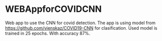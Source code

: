 # WEBAppforCOVIDCNN
Web app to use the CNN for covid detection.
The app is using model from https://github.com/vienskaz/COVID19-CNN for clasification.
Used model is trained in 25 epochs.
With accuracy 87%.
  
